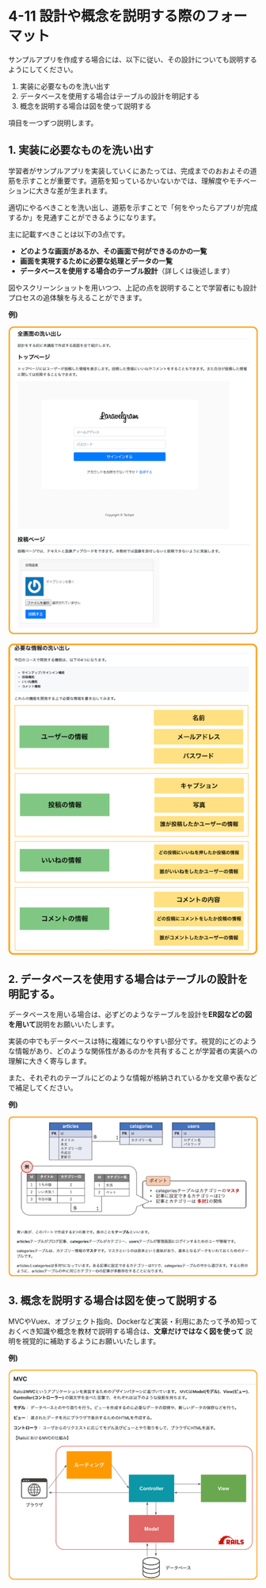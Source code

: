 # 4-11 設計や概念を説明する際のフォーマット
サンプルアプリを作成する場合には、以下に従い、その設計についても説明するようにしてください。
1. 実装に必要なものを洗い出す
2. データベースを使用する場合はテーブルの設計を明記する
3. 概念を説明する場合は図を使って説明する

項目を一つずつ説明します。

## 1. 実装に必要なものを洗い出す
学習者がサンプルアプリを実装していくにあたっては、完成までのおおよその道筋を示すことが重要です。道筋を知っているかいないかでは、理解度やモチベーションに大きな差が生まれます。

適切にやるべきことを洗い出し、道筋を示すことで「何をやったらアプリが完成するか」を見通すことができるようになります。

主に記載すべきことは以下の3点です。

- **どのような画面があるか、その画面で何ができるのかの一覧**
- **画面を実現するために必要な処理とデータの一覧**
- **データベースを使用する場合のテーブル設計**（詳しくは後述します）


図やスクリーンショットを用いつつ、上記の点を説明することで学習者にも設計プロセスの追体験を与えることができます。

**例)**

![ ](../.gitbook/assets/4-11-design.png)

![ ](../.gitbook/assets/4-11-datalist.png)


## 2. データベースを使用する場合はテーブルの設計を明記する。
データベースを用いる場合は、必ずどのようなテーブルを設計を**ER図などの図を用いて**説明をお願いいたします。

実装の中でもデータベースは特に複雑になりやすい部分です。視覚的にどのような情報があり、どのような関係性があるのかを共有することが学習者の実装への理解に大きく寄与します。

また、それぞれのテーブルにどのような情報が格納されているかを文章や表などで補足してください。

**例)**

![ ](../.gitbook/assets/4-11-db.png)


## 3. 概念を説明する場合は図を使って説明する
MVCやVuex、オブジェクト指向、Dockerなど実装・利用にあたって予め知っておくべき知識や概念を教材で説明する場合は、**文章だけではなく図を使って** 説明を視覚的に補助するようにお願いいたします。

**例)**

![ ](../.gitbook/assets/4-11-mvc.png)
